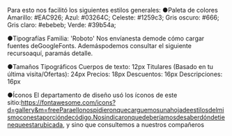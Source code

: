 Para esto nos facilitó los siguientes estilos generales:
●Paleta de colores
Amarillo: #EAC926;
Azul: #03264C;
Celeste: #1259c3;
Gris oscuro: #666;
Gris claro: #ebebeb;
Verde: #39b54a;

●Tipografías
Familia: 'Roboto'
Nos envíanesta demode cómo cargar fuentes deGoogleFonts. Ademáspodemos consultar el siguiente recursoaquí, paramás detalle.

●Tamaños Tipográficos
Cuerpos de texto: 12px
Titulares (Basado en tu última visita/Ofertas): 24px
Precios: 18px
Descuentos: 16px
Descripciones: 16px

●Íconos
El departamento de diseño usó los íconos de este sitio:https://fontawesome.com/icons?d=gallery&m=freeParaellonospidieronquecarguemosunahojadeestilosdelmismoconestaporcióndecódigo.Nosindicaronquedeberíamosdesaberdóndetienequeestarubicada, y sino que consultemos a nuestros compañeros

<link href="https://cdnjs.cloudflare.com/ajax/libs/font-awesome/5.15.3/css/all.min.css"rel="stylesheet"/>